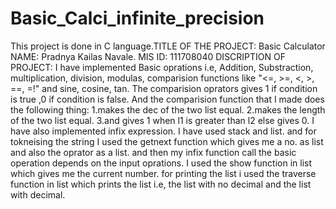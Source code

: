 # Basic_Calci_infinite_precision
This project is done in C language.TITLE OF THE PROJECT: Basic Calculator NAME: Pradnya Kailas Navale. MIS ID: 111708040  DISCRIPTION OF PROJECT: I have implemented Basic oprations i.e, Addition, Substraction, multiplication, division, modulas, comparision functions like "&lt;=, >=, &lt;, >, ==, =!" and sine, cosine, tan. The comparision oprators gives 1 if condition is true ,0 if condition is false. And the comparision function that I made does the following thing: 1.makes the dec of the two list equal. 2.makes the length of the two list equal. 3.and gives 1 when l1 is greater than l2 else gives 0. I have also implemented infix expression. I have used stack and list. and for tokneising the string I used the getnext function which gives me a no. as list and also the oprator as a list. and then my infix function call the basic operation depends on the input oprations. I used the show function in list which gives me the current number. for printing the list i used the traverse function in list which prints the list i.e, the list with no decimal and the list with decimal.
